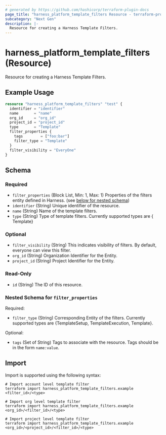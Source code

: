 ```yaml
---
# generated by https://github.com/hashicorp/terraform-plugin-docs
page_title: "harness_platform_template_filters Resource - terraform-provider-harness"
subcategory: "Next Gen"
description: |-
  Resource for creating a Harness Template Filters.
---
```


# harness_platform_template_filters (Resource)

Resource for creating a Harness Template Filters.

## Example Usage

```terraform
resource "harness_platform_template_filters" "test" {
  identifier = "identifier"
  name       = "name"
  org_id     = "org_id"
  project_id = "project_id"
  type       = "Template"
  filter_properties {
    tags        = ["foo:bar"]
    filter_type = "Template"
  }
  filter_visibility = "EveryOne"
}
```

<!-- schema generated by tfplugindocs -->
## Schema

### Required

- `filter_properties` (Block List, Min: 1, Max: 1) Properties of the filters entity defined in Harness. (see [below for nested schema](#nestedblock--filter_properties))
- `identifier` (String) Unique identifier of the resource.
- `name` (String) Name of the template filters.
- `type` (String) Type of template filters. Currently supported types are { Template}

### Optional

- `filter_visibility` (String) This indicates visibility of filters. By default, everyone can view this filter.
- `org_id` (String) Organization Identifier for the Entity.
- `project_id` (String) Project Identifier for the Entity.

### Read-Only

- `id` (String) The ID of this resource.

<a id="nestedblock--filter_properties"></a>
### Nested Schema for `filter_properties`

Required:

- `filter_type` (String) Corresponding Entity of the filters. Currently supported types are {TemplateSetup, TemplateExecution, Template}.

Optional:

- `tags` (Set of String) Tags to associate with the resource. Tags should be in the form `name:value`.

## Import

Import is supported using the following syntax:

```shell
# Import account level template filter
terraform import harness_platform_template_filters.example <filter_id>/<type>

# Import org level template filter
terraform import harness_platform_template_filters.example <org_id>/<filter_id>/<type>

# Import project level template filter
terraform import harness_platform_template_filters.example <org_id>/<project_id>/<filter_id>/<type>
```
